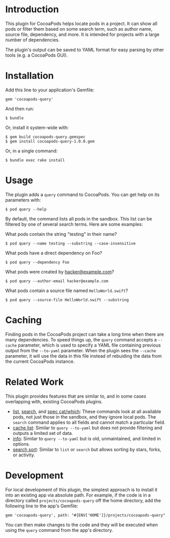 # Introduction

This plugin for CocoaPods helps locate pods in a project. It can show all pods or filter them based on some search term, such as author name, source file, dependency, and more. It is intended for projects with a large number of dependencies.

The plugin's output can be saved to YAML format for easy parsing by other tools (e.g. a CocoaPods GUI).

# Installation

Add this line to your application's Gemfile:

    gem 'cocoapods-query'

And then run:

    $ bundle

Or, install it system-wide with:

    $ gem build cocoapods-query.gemspec
	$ gem install cocoapods-query-1.0.0.gem

Or, in a single command:

    $ bundle exec rake install

# Usage

The plugin adds a `query` command to CocoaPods. You can get help on its parameters with:

    $ pod query --help

By default, the command lists all pods in the sandbox. This list can be filtered by one of several search terms. Here are some examples:

What pods contain the string "testing" in their name?

    $ pod query --name testing --substring --case-insensitive

What pods have a direct dependency on Foo?

    $ pod query --dependency Foo

What pods were created by hacker@example.com?

    $ pod query --author-email hacker@example.com

What pods contain a source file named `HelloWorld.swift`?

    $ pod query --source-file HelloWorld.swift --substring

# Caching

Finding pods in the CocoaPods project can take a long time when there are many dependencies. To speed things up, the `query` command accepts a `--cache` parameter, which is used to specify a YAML file containing previous output from the `--to-yaml` parameter. When the plugin sees the `--cache` parameter, it will use the data in this file instead of rebuiding the data from the current CocoaPods instance.

# Related Work

This plugin provides features that are similar to, and in some cases overlapping with, existing CocoaPods plugins.

* [list](https://guides.cocoapods.org/terminal/commands.html#pod_list), [search](https://github.com/CocoaPods/cocoapods-search), and [spec cat/which](https://guides.cocoapods.org/terminal/commands.html#pod_spec_cat): These commands look at all available pods, not just those in the sandbox, and they ignore local pods. The `search` command applies to all fields and cannot match a particular field.
* [cache list](https://guides.cocoapods.org/terminal/commands.html#pod_cache_list): Similar to `query --to-yaml` but does not provide filtering and outputs a limited set of data.
* [info](https://github.com/cocoapods/cocoapods-podfile_info): Similar to `query --to-yaml` but is old, unmaintained, and limited in options.
* [search sort](https://github.com/DenTelezhkin/cocoapods-sorted-search): Similar to `list` or `search` but allows sorting by stars, forks, or activity.

# Development

For local development of this plugin, the simplest approach is to install it into an existing app via absolute path. For example, if the code is in a directory called `projects/cocoapods-query` off the home directory, add the following line to the app's Gemfile:

    gem 'cocoapods-query', path: "#{ENV['HOME']}/projects/cocoapods-query"

You can then make changes to the code and they will be executed when using the `query` command from the app's directory.
